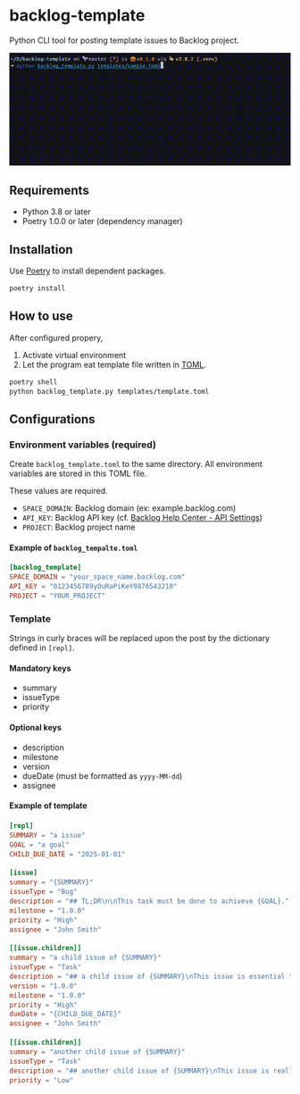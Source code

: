 # backlog-template

Python CLI tool for posting template issues to Backlog project.

![demo](demo.gif)

## Requirements

- Python 3.8 or later
- Poetry 1.0.0 or later (dependency manager)

## Installation

Use [Poetry](https://python-poetry.org) to install dependent packages.

```sh
poetry install
```

## How to use

After configured propery,

1. Activate virtual environment
2. Let the program eat template file written in [TOML](https://github.com/toml-lang/toml).

```sh
poetry shell
python backlog_template.py templates/template.toml
```

## Configurations

### Environment variables (required)

Create `backlog_template.toml` to the same directory. All environment variables are stored in this TOML file.

These values are required.

- `SPACE_DOMAIN`: Backlog domain (ex: example.backlog.com)
- `API_KEY`: Backlog API key (cf. [Backlog Help Center - API Settings](https://support.backlog.com/hc/en-us/articles/115015420567-API-Settings))
- `PROJECT`: Backlog project name

#### Example of `backlog_tempalte.toml`

```toml
[backlog_template]
SPACE_DOMAIN = "your_space_name.backlog.com"
API_KEY = "0123456789yOuRaPiKeY9876543210"
PROJECT = "YOUR_PROJECT"
```

### Template

Strings in curly braces will be replaced upon the post by the dictionary defined in `[repl]`.

#### Mandatory keys

- summary
- issueType
- priority

#### Optional keys

- description
- milestone
- version
- dueDate (must be formatted as `yyyy-MM-dd`)
- assignee

#### Example of template

```toml
[repl]
SUMMARY = "a issue"
GOAL = "a goal"
CHILD_DUE_DATE = "2025-01-01"

[issue]
summary = "{SUMMARY}"
issueType = "Bug"
description = "## TL;DR\n\nThis task must be done to achiveve {GOAL}."
milestone = "1.0.0"
priority = "High"
assignee = "John Smith"

[[issue.children]]
summary = "a child issue of {SUMMARY}"
issueType = "Task"
description = "## a child issue of {SUMMARY}\nThis issue is essential to achieve {GOAL}."
version = "1.0.0"
milestone = "1.0.0"
priority = "High"
dueDate = "{CHILD_DUE_DATE}"
assignee = "John Smith"

[[issue.children]]
summary = "another child issue of {SUMMARY}"
issueType = "Task"
description = "## another child issue of {SUMMARY}\nThis issue is really important to achieve {GOAL}."
priority = "Low"
```
